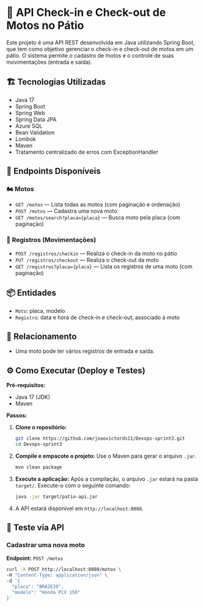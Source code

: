 # 🚀 API Check-in e Check-out de Motos no Pátio

Este projeto é uma API REST desenvolvida em Java utilizando Spring Boot, que tem como objetivo gerenciar o check-in e check-out de motos em um pátio. O sistema permite o cadastro de motos e o controle de suas movimentações (entrada e saída).

## 🏗️ Tecnologias Utilizadas

- Java 17
- Spring Boot
- Spring Web
- Spring Data JPA
- Azure SQL
- Bean Validation
- Lombok
- Maven
- Tratamento centralizado de erros com ExceptionHandler

## 🔗 Endpoints Disponíveis

### 🏍️ Motos
- `GET /motos` — Lista todas as motos (com paginação e ordenação)
- `POST /motos` — Cadastra uma nova moto
- `GET /motos/search?placa={placa}` — Busca moto pela placa (com paginação)

### 📄 Registros (Movimentações)
- `POST /registros/checkin` — Realiza o check-in da moto no pátio
- `PUT /registros/checkout` — Realiza o check-out da moto
- `GET /registros?placa={placa}` — Lista os registros de uma moto (com paginação)

## 📦 Entidades

- `Moto`: placa, modelo
- `Registro`: data e hora de check-in e check-out, associado à moto

## 🔗 Relacionamento

- Uma moto pode ter vários registros de entrada e saída.

## ⚙️ Como Executar (Deploy e Testes)

**Pré-requisitos:**
- Java 17 (JDK)
- Maven

**Passos:**

1.  **Clone o repositório:**
    ```bash
    git clone https://github.com/joaovictords11/Devops-sprint3.git
    cd Devops-sprint3
    ```

2.  **Compile e empacote o projeto:**
    Use o Maven para gerar o arquivo `.jar`.
    ```bash
    mvn clean package
    ```

3.  **Execute a aplicação:**
    Após a compilação, o arquivo `.jar` estará na pasta `target/`. Execute-o com o seguinte comando:
    ```bash
    java -jar target/patio-api.jar
    ```

4.  A API estará disponível em `http://localhost:8080`.

## 🧪 Teste via API

### Cadastrar uma nova moto

**Endpoint:** `POST /motos`
```bash
curl -X POST http://localhost:8080/motos \
-H "Content-Type: application/json" \
-d '{
  "placa": "BRA2E19",
  "modelo": "Honda PCX 150"
}'

